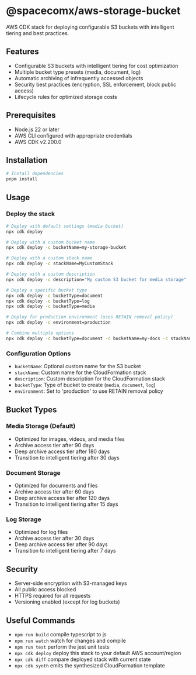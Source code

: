 # @spacecomx/aws-storage-bucket

AWS CDK stack for deploying configurable S3 buckets with intelligent tiering and best practices.

## Features

- Configurable S3 buckets with intelligent tiering for cost optimization
- Multiple bucket type presets (media, document, log)
- Automatic archiving of infrequently accessed objects
- Security best practices (encryption, SSL enforcement, block public access)
- Lifecycle rules for optimized storage costs

## Prerequisites

- Node.js 22 or later
- AWS CLI configured with appropriate credentials
- AWS CDK v2.200.0

## Installation

```bash
# Install dependencies
pnpm install
```

## Usage

### Deploy the stack

```bash
# Deploy with default settings (media bucket)
npx cdk deploy

# Deploy with a custom bucket name
npx cdk deploy -c bucketName=my-storage-bucket

# Deploy with a custom stack name
npx cdk deploy -c stackName=MyCustomStack

# Deploy with a custom description
npx cdk deploy -c description="My custom S3 bucket for media storage"

# Deploy a specific bucket type
npx cdk deploy -c bucketType=document
npx cdk deploy -c bucketType=log
npx cdk deploy -c bucketType=media

# Deploy for production environment (uses RETAIN removal policy)
npx cdk deploy -c environment=production

# Combine multiple options
npx cdk deploy -c bucketType=document -c bucketName=my-docs -c stackName=DocsStack -c description="Document storage bucket"
```

### Configuration Options

- `bucketName`: Optional custom name for the S3 bucket
- `stackName`: Custom name for the CloudFormation stack
- `description`: Custom description for the CloudFormation stack
- `bucketType`: Type of bucket to create (`media`, `document`, `log`)
- `environment`: Set to 'production' to use RETAIN removal policy

## Bucket Types

### Media Storage (Default)
- Optimized for images, videos, and media files
- Archive access tier after 90 days
- Deep archive access tier after 180 days
- Transition to intelligent tiering after 30 days

### Document Storage
- Optimized for documents and files
- Archive access tier after 60 days
- Deep archive access tier after 120 days
- Transition to intelligent tiering after 15 days

### Log Storage
- Optimized for log files
- Archive access tier after 30 days
- Deep archive access tier after 90 days
- Transition to intelligent tiering after 7 days

## Security

- Server-side encryption with S3-managed keys
- All public access blocked
- HTTPS required for all requests
- Versioning enabled (except for log buckets)

## Useful Commands

* `npm run build`   compile typescript to js
* `npm run watch`   watch for changes and compile
* `npm run test`    perform the jest unit tests
* `npx cdk deploy`  deploy this stack to your default AWS account/region
* `npx cdk diff`    compare deployed stack with current state
* `npx cdk synth`   emits the synthesized CloudFormation template